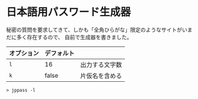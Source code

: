 # 日本語用パスワード生成器

秘密の質問を要求してきて、しかも「全角ひらがな」限定のようなサイトがいまだに多く存在するので、
自前で生成器を書きました。


| オプション | デフォルト ||
|:---|:---|:---|
| `l` | 16 | 出力する文字数 |
| `k` | false | 片仮名を含める |

```
> jppass -l

```
